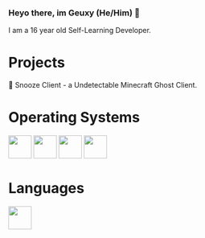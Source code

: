### Heyo there, im Geuxy (He/Him) 👋
I am a 16 year old Self-Learning Developer.

# Projects
🌙 Snooze Client - a Undetectable Minecraft Ghost Client.

# Operating Systems
 <img src ="https://user-images.githubusercontent.com/88702612/182359600-b6c32293-60a3-46c1-89a4-9299ccec2248.png" width="46" height="46" /> <img src ="https://user-images.githubusercontent.com/88702612/182360213-68773092-25ba-4dea-a622-b8f3aca77d60.png" width="46" height="46" /> <img src ="https://user-images.githubusercontent.com/88702612/182359920-d89fe025-77af-477a-bafa-68ccd7e3d784.png" width="46" height="46" /> <img src ="https://user-images.githubusercontent.com/88702612/182360470-7d13c734-2688-4cd1-8d0e-2e5abff042bd.png" width="46" height="46" />

# Languages
<img src ="https://camo.githubusercontent.com/20ffa1c9a31e2c991c8b52b0cb7be938de51db4b7a9299658fef28efb0cc845a/68747470733a2f2f63646e2e6a7364656c6976722e6e65742f67682f64657669636f6e732f64657669636f6e2f69636f6e732f6a6176612f6a6176612d6f726967696e616c2e737667" width="46" height="46" /> 







